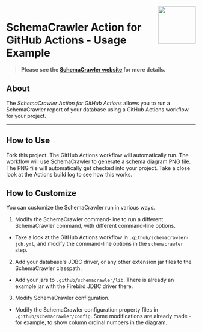 <img src="https://raw.githubusercontent.com/schemacrawler/SchemaCrawler/master/schemacrawler-distrib/src/site/resources/images/schemacrawler_logo.png" height="100px" width="100px" align="right" />

# SchemaCrawler Action for GitHub Actions - Usage Example

> **Please see the [SchemaCrawler website](https://www.schemacrawler.com/) for more details.**

## About

The *SchemaCrawler Action for GitHub Actions* allows you to run a SchemaCrawler report of your database using a GitHub Actions workflow for your project.


-----

## How to Use

Fork this project. The GitHub Actions workflow will automatically run. The workflow will use SchemaCrawler to generate a schema diagram PNG file. The PNG file will automatically get checked into your project. Take a close look at the Actions build log to see how this works.

## How to Customize

You can customize the SchemaCrawler run in various ways.

1. Modify the SchemaCrawler command-line to run a different SchemaCrawler command, with different command-line options.
  - Take a look at the GitHub Actions workflow in `.github/schemacrawler-job.yml`, and modify the command-line options in the `schemacrawler` step.
2. Add your database's JDBC driver, or any other extension jar files to the SchemaCrawler classpath.
  - Add your jars to `.github/schemacrawler/lib`. There is already an example jar with the Firebird JDBC driver there.
3. Modify SchemaCrawler configuration.
  - Modify the SchemaCrawler configuration property files in `.github/schemacrawler/config`. Some modifications are already made - for example, to show column ordinal numbers in the diagram.
